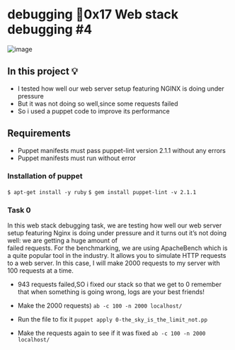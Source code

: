 # debugging :page_with_curl:0x17 Web stack debugging #4

![image](https://github.com/arkoaikins/alx-system_engineering-devops/assets/110135034/efc98042-6e07-47b7-aa80-637a8c49467f)

## In this project :bulb:

- I tested how well our web server setup featuring NGINX is doing under pressure
- But it was not doing so well,since some requests failed
- So i used a puppet code to improve its performance
## Requirements
- Puppet manifests must pass puppet-lint version 2.1.1 without any errors
- Puppet manifests must run without error

### Installation of puppet
`$ apt-get install -y ruby`
`$ gem install puppet-lint -v 2.1.1`

### Task 0
In this web stack debugging task, we are testing how well our web server setup featuring Nginx
is doing under pressure and it turns out it’s not doing well: we are getting a huge amount of  
failed requests.
For the benchmarking, we are using ApacheBench which is a quite popular tool in the industry. It allows you to simulate HTTP requests to a web server. 
In this case, I will make 2000 requests to my server with 100 requests at a time.
- 943 requests failed,SO i fixed our stack so that we get to 0 
remember that when something is going wrong, logs are your best friends!

- Make the 2000 requests)
`ab -c 100 -n 2000 localhost/`
- Run the file to fix it
`puppet apply 0-the_sky_is_the_limit_not.pp`
- Make the requests again to see if it was fixed
`ab -c 100 -n 2000 localhost/`
